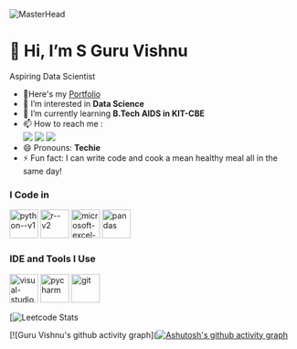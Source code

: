 ![MasterHead](https://nielseniq.com/wp-content/uploads/sites/4/2021/02/data-science-icon-animation-banner-clockwise-4.gif)

# **👋 Hi, I’m S Guru Vishnu**

Aspiring Data Scientist
- 🔭Here's my [Portfolio](https://guruvishnu.my.canva.site/copywriter-resume-website-in-navy-orange-white-friendly-rounded-style)
- 👀 I’m interested in **Data Science**
- 🌱 I’m currently learning **B.Tech AIDS in KIT-CBE**
- 📫 How to reach me :
<br /> [<img src="https://img.shields.io/badge/LinkedIn-0077B5?style=for-the-badge&logo=linkedin&logoColor=white" />](https://www.linkedin.com/in/guruvishnu2006/) [<img src="https://img.shields.io/badge/Twitter-1DA1F2?style=for-the-badge&logo=twitter&logoColor=white" />](https://x.com/gru_gm) [<img src="https://img.shields.io/badge/Instagram-E4405F?style=for-the-badge&logo=instagram&logoColor=white" />](https://www.instagram.com/gru.gm/?hl=en)
- 😄 Pronouns: **Techie**
- ⚡ Fun fact: I can write code and cook a mean healthy meal all in the same day!


### I Code in
<img width="50" height="50" src="https://img.icons8.com/color/48/python--v1.png" alt="python--v1"/>  <img width="50" height="50" src="https://img.icons8.com/clouds/100/r--v2.png" alt="r--v2"/>  <img width="50" height="50" src="https://img.icons8.com/color/48/microsoft-excel-2019--v1.png" alt="microsoft-excel-2019--v1"/>  <img width="50" height="50" src="https://img.icons8.com/color/48/pandas.png" alt="pandas"/>

### IDE and Tools I Use
<img width="50" height="50" src="https://img.icons8.com/color/48/visual-studio-code-2019.png" alt="visual-studio-code-2019"/>  <img width="50" height="50" src="https://img.icons8.com/doodle/48/pycharm.png" alt="pycharm"/>  <img width="50" height="50" src="https://img.icons8.com/color/48/git.png" alt="git"/>

[![Leetcode Stats](https://leetcard.jacoblin.cool/Guru_Vishnu_2006?theme=dark&font=Marcellus&ext=contest)

[![Guru Vishnu's github activity graph]([![Ashutosh's github activity graph](https://github-readme-activity-graph.vercel.app/graph?username=s-guru-vishnu&bg_color=000000&color=ffffff&line=51f065&point=ffffff&area=true&hide_border=true)](https://github.com/ashutosh00710/github-readme-activity-graph)
<!---
s-guru-vishnu/s-guru-vishnu is a ✨ special ✨ repository because its `README.md` (this file) appears on your GitHub profile.
You can click the Preview link to take a look at your changes.
--->
